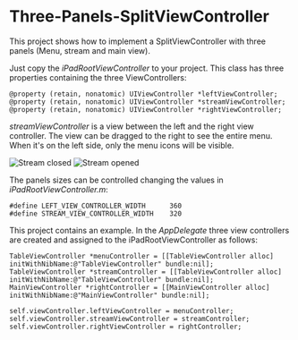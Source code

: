 Three-Panels-SplitViewController
================================

This project shows how to implement a SplitViewController with three panels (Menu, stream and main view).

Just copy the *iPadRootViewController* to your project. This class has three properties containing the three ViewControllers:


    @property (retain, nonatomic) UIViewController *leftViewController;
    @property (retain, nonatomic) UIViewController *streamViewController;
    @property (retain, nonatomic) UIViewController *rightViewController;

*streamViewController* is a view between the left and the right view controller. The view can be dragged to the right to see the entire menu. When it's on the left side, only the menu icons will be visible.

![Stream closed](http://s11.postimage.org/s2akaj2tf/i_OS_Simulator_Screen_shot_Aug_18_2012_4_42_34_P.png)
![Stream opened](http://s11.postimage.org/s2akaj2tf/i_OS_Simulator_Screen_shot_Aug_18_2012_4_42_34_P.png)

The panels sizes can be controlled changing the values in *iPadRootViewController.m*:

    #define LEFT_VIEW_CONTROLLER_WIDTH      360
    #define STREAM_VIEW_CONTROLLER_WIDTH    320

This project contains an example. In the *AppDelegate* three view controllers are created and assigned to the iPadRootViewController as follows:

    TableViewController *menuController = [[TableViewController alloc] initWithNibName:@"TableViewController" bundle:nil];
    TableViewController *streamController = [[TableViewController alloc] initWithNibName:@"TableViewController" bundle:nil];
    MainViewController *rightController = [[MainViewController alloc] initWithNibName:@"MainViewController" bundle:nil];
    
    self.viewController.leftViewController = menuController;
    self.viewController.streamViewController = streamController;
    self.viewController.rightViewController = rightController;
